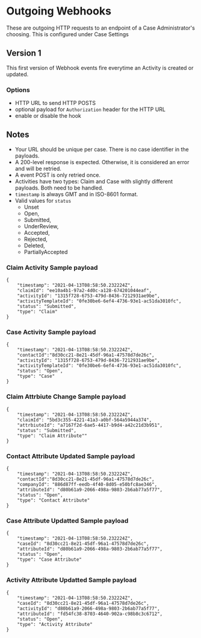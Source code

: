 # Outgoing Webhooks

These are outgoing HTTP requests to an endpoint of a Case Administrator's choosing.  This is configured under Case Settings

## Version 1
This first version of Webhook events fire everytime an Activity is created or updated.

### Options
- HTTP URL to send HTTP POSTS
- optional payload for `Authorization` header for the HTTP URL
- enable or disable the hook

## Notes
- Your URL should be unique per case.  There is no case identifier in the payloads.
- A 200-level response is expected.  Otherwise, it is considered an error and will be retried.
- A event POST is only retried once.
- Activities have two types: Claim and Case with slightly different payloads.  Both need to be handled.
- `timestamp` is always GMT and in ISO-8601 format.
- Valid values for `status`
  - Unset
  - Open, 
  - Submitted, 
  - UnderReview, 
  - Accepted, 
  - Rejected, 
  - Deleted, 
  - PartiallyAccepted

### Claim Activity Sample payload
```
{
    "timestamp": "2021-04-13T08:58:50.232224Z",
    "claimId": "ee10a4b1-97a2-4d0c-a128-674201044eaf",
    "activityId": "1315f728-6753-479d-8436-7212931ae9be",
    "activityTemplateId": "0fe30be6-6ef4-4736-93e1-ac51da3010fc",
    "status": "Submitted",
    "type": "Claim"
}
```

### Case Activity Sample payload
```
{
    "timestamp": "2021-04-13T08:58:50.232224Z",
    "contactId":"8d30cc21-8e21-45df-96a1-47578d7de26c",
    "activityId": "1315f728-6753-479d-8436-7212931ae9be",
    "activityTemplateId": "0fe30be6-6ef4-4736-93e1-ac51da3010fc",
    "status": "Open",
    "type": "Case"
}
```

### Claim Attrbiute Change Sample payload
```
{
    "timestamp": "2021-04-13T08:58:50.232224Z",
    "claimId": "5bd3c355-4221-41a3-a0bf-564a5944a374",
    "attrbiuteId": "a7167f2d-6ae5-4417-b9d4-a42c21d3b951",
    "status": "Submitted",
    "type": "Claim Attribute""
}
```

### Contact Attribute Updated Sample payload
```
{
    "timestamp": "2021-04-13T08:58:50.232224Z",
    "contactId":"8d30cc21-8e21-45df-96a1-47578d7de26c",
    "companyId": "886d87ff-eedb-4f40-8d05-e50bfc8ae346",
    "attributeId": "d80b61a9-2066-498a-9803-2b6ab77a5f77",
    "status": "Open",
    "type": "Contact Attribute"
}
```

### Case Attribute Updatted Sample payload
```
{
    "timestamp": "2021-04-13T08:58:50.232224Z",
    "caseId": "8d30cc21-8e21-45df-96a1-47578d7de26c",
    "attributeId": "d80b61a9-2066-498a-9803-2b6ab77a5f77",
    "status": "Open",
    "type": "Case Attribute"
}
```

### Activity Attribute Updatted Sample payload
```
{
    "timestamp": "2021-04-13T08:58:50.232224Z",
    "caseId": "8d30cc21-8e21-45df-96a1-47578d7de26c",
    "activityId": "d80b61a9-2066-498a-9803-2b6ab77a5f77",
    "attributeId": "fd54fc38-8703-4640-902a-c98b8c3c6712",
    "status": "Open",
    "type": "Activity Attribute"
}
```